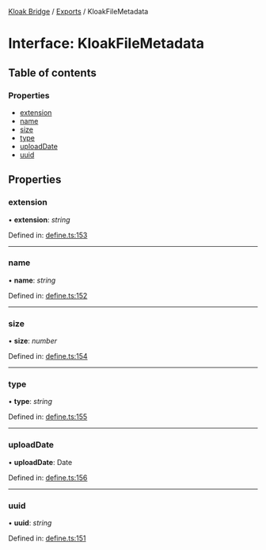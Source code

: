 [Kloak Bridge](../README.md) / [Exports](../modules.md) / KloakFileMetadata

# Interface: KloakFileMetadata

## Table of contents

### Properties

- [extension](kloakfilemetadata.md#extension)
- [name](kloakfilemetadata.md#name)
- [size](kloakfilemetadata.md#size)
- [type](kloakfilemetadata.md#type)
- [uploadDate](kloakfilemetadata.md#uploaddate)
- [uuid](kloakfilemetadata.md#uuid)

## Properties

### extension

• **extension**: *string*

Defined in: [define.ts:153](https://github.com/CoNET-project/kloak-bridge/blob/944a10e/src/define.ts#L153)

___

### name

• **name**: *string*

Defined in: [define.ts:152](https://github.com/CoNET-project/kloak-bridge/blob/944a10e/src/define.ts#L152)

___

### size

• **size**: *number*

Defined in: [define.ts:154](https://github.com/CoNET-project/kloak-bridge/blob/944a10e/src/define.ts#L154)

___

### type

• **type**: *string*

Defined in: [define.ts:155](https://github.com/CoNET-project/kloak-bridge/blob/944a10e/src/define.ts#L155)

___

### uploadDate

• **uploadDate**: Date

Defined in: [define.ts:156](https://github.com/CoNET-project/kloak-bridge/blob/944a10e/src/define.ts#L156)

___

### uuid

• **uuid**: *string*

Defined in: [define.ts:151](https://github.com/CoNET-project/kloak-bridge/blob/944a10e/src/define.ts#L151)
